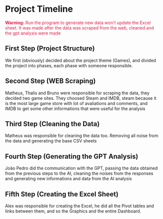 # Project Timeline
<p style="color: #e11d48"><b>Warning:</b> Run the program to generate new data won't update the Excel sheet. It was made after the data was scraped from the web, cleaned and the gpt analysis were made</p>

## First Step (Project Structure)
We first (obviously) decided about the project theme (Games), and divided the project into phases, each phase with someone responsible.

## Second Step (WEB Scraping)
Matheus, Thalis and Bruno were responsible for scraping the data, they decided two game sites. They choosed Steam and IMDB, steam because it is the most large game store with lot of avaliations and comments, and IMDB to get some other informations that were useful for the analysis

## Third Step (Cleaning the Data)
Matheus was responsible for cleaning the data too. Removing all noise from the data and generating the base CSV sheets

## Fourth Step (Generating the GPT Analysis)
João Pedro did the communication with the GPT, passing the data obtained from the previous steps to the AI, cleaning the noises from the responses and generating new informations and data from the AI analysis

## Fifth Step (Creating the Excel Sheet)
Alex was responsible for creating the Excel, he did all the Pivot tables and links between them, and so the Graphics and the entire Dashboard.
